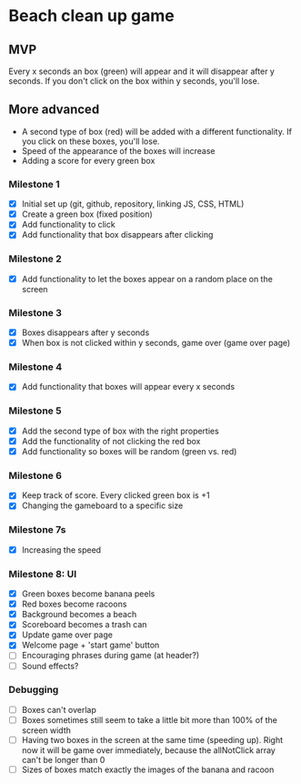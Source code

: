 # Beach clean up game 

## MVP
Every x seconds an box (green) will appear and it will disappear after y seconds. If you don't click on the box within y seconds, you'll lose. 

## More advanced
- A second type of box (red) will be added with a different functionality. If you click on these boxes, you'll lose.
- Speed of the appearance of the boxes will increase
- Adding a score for every green box

### Milestone 1
- [x] Initial set up (git, github, repository, linking JS, CSS, HTML)
- [x] Create a green box (fixed position)
- [x] Add functionality to click
- [x] Add functionality that box disappears after clicking

### Milestone 2
- [x] Add functionality to let the boxes appear on a random place on the screen

### Milestone 3
- [x] Boxes disappears after y seconds
- [x] When box is not clicked within y seconds, game over (game over page)

### Milestone 4
- [x] Add functionality that boxes will appear every x seconds

### Milestone 5 
- [x] Add the second type of box with the right properties
- [x] Add the functionality of not clicking the red box
- [x] Add functionality so boxes will be random (green vs. red)

### Milestone 6
- [x] Keep track of score. Every clicked green box is +1
- [x] Changing the gameboard to a specific size

### Milestone 7s
- [x] Increasing the speed 

### Milestone 8: UI
- [x] Green boxes become banana peels
- [x] Red boxes become racoons
- [x] Background becomes a beach
- [x] Scoreboard becomes a trash can
- [x] Update game over page
- [x] Welcome page + 'start game' button
- [ ] Encouraging phrases during game (at header?)
- [ ] Sound effects?

### Debugging
- [ ] Boxes can't overlap
- [ ] Boxes sometimes still seem to take a little bit more than 100% of the screen width
- [ ] Having two boxes in the screen at the same time (speeding up). Right now it will be game over immediately, because the allNotClick array can't be longer than 0
- [ ] Sizes of boxes match exactly the images of the banana and racoon  